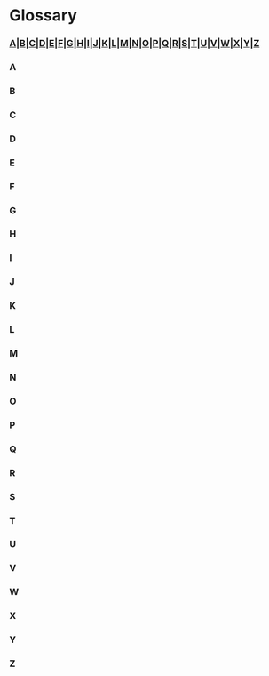 # Glossary

### [A](#a)|[B](#b)|[C](#c)|[D](#d)|[E](#e)|[F](#f)|[G](#g)|[H](#h)|[I](#i)|[J](#j)|[K](#k)|[L](#l)|[M](#m)|[N](#n)|[O](#o)|[P](#p)|[Q](#q)|[R](#r)|[S](#s)|[T](#t)|[U](#u)|[V](#v)|[W](#w)|[X](#x)|[Y](#y)|[Z](#z)  

### A

### B

### C

### D

### E

### F

### G

### H

### I

### J

### K

### L

### M

### N

### O

### P

### Q

### R

### S

### T

### U

### V

### W

### X

### Y

### Z